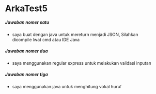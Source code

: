 # ArkaTest5

##### Jawaban nomer satu 

* saya buat dengan java untuk mereturn menjadi JSON, Silahkan dicompile lwat cmd atau IDE Java

##### Jawaban nomer dua

* saya menggunakan regular express untuk melakukan validasi inputan

##### Jawaban nomer tiga

* saya menggunakan java untuk menghitung vokal huruf
